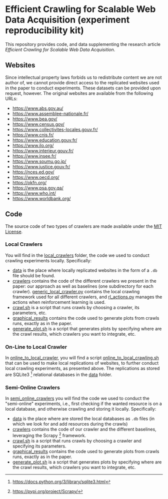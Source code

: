 # Efficient Crawling for Scalable Web Data Acquisition (experiment reproducibility kit)

This repository provides code, and data supplementing the
research article *Efficient Crawling for Scalable Web Data Acquisition*.

## Websites

Since intellectual property laws forbids us to redistribute content we are not author of, we cannot provide direct access to the replicated websites used in the paper to conduct experiments. These datasets can be provided upon request, however. The original websites are available from the following URLs:

- <https://www.abs.gov.au/>
- <https://www.assemblee-nationale.fr/>
- <https://www.bea.gov/>
- <https://www.census.gov/>
- <https://www.collectivites-locales.gouv.fr/>
- <https://www.cnis.fr/>
- <https://www.education.gouv.fr/>
- <https://www.ilo.org/>
- <https://www.interieur.gouv.fr/>
- <https://www.insee.fr/>
- <https://www.soumu.go.jp/>
- <https://www.justice.gouv.fr/>
- <https://nces.ed.gov/>
- <https://www.oecd.org/>
- <https://okfn.org/>
- <https://www.psa.gov.qa/>
- <https://www.who.int/>
- <https://www.worldbank.org/>

## Code

The source code of two types of crawlers are made available under the [MIT License](LICENSE).

### Local Crawlers

You will find in the [local_crawlers](code/local_crawlers/) folder, the code we used to conduct crawling experiments locally. Specifically:

* [data](code/local_crawlers/data/) is the place where locally replicated websites in the form of a `.db` file should be found.
* [crawlers](code/local_crawlers/crawlers/) contains the code of the different crawlers we present in the paper: our approach as well as baselines (one subdirectory for each crawler). [generic_local_crawler.py](code/local_crawlers/crawlers/generic_local_crawler.py) contains the local crawling framework used for all different crawlers, and [rl_actions.py](code/local_crawlers/crawlers/rl_actions.py) manages the actions when reinforcement learning is used.
* [crawl.sh](code/local_crawlers/crawl.sh) is a script that runs crawls by choosing a crawler, its parameters, etc.
* [graphical_results](code/local_crawlers/graphical_results/) contains the code used to generate plots from crawls runs, exactly as in the paper.
* [generate_plot.sh](code/local_crawlers/generate_plot.sh) is a script that generates plots by specifying where are the crawl results, which crawlers you want to integrate, etc.

### On-Line to Local Crawler

In [online_to_local_crawler](code/online_to_local_crawler), you will find a script [online_to_local_crawling.sh](code/online_to_local_crawler/online_to_local_crawling.sh) that can be used to make local replications of websites, to further conduct local crawling experiments, as presented above. The replications as stored are SQLite3 [^1] relational databases in the [data](code/local_crawlers/data/) folder. 

### Semi-Online Crawlers

In [semi_online_crawlers](code/semi_online_crawlers) you will find the code we used to conduct the "semi-online" experiments, i.e., first checking if the wanted resource is on a local database, and otherwise crawling and storing it locally. Specifically:
* [data](code/semi_online_crawlers/data/) is the place where are stored the local databases as `.db` files (in which we look for and add resources during the crawls)
* [crawlers](code/semi_online_crawlers/crawlers/) contains the code of our crawler and the different baselines, leveraging the Scrapy [^2] framework. 
* [crawl.sh](code/semi_online_crawlers/crawl.sh) is a script that runs crawls by choosing a crawler and specifying its parameters.
* [graphical_results](code/semi_online_crawlers/graphical_results/) contains the code used to generate plots from crawls runs, exactly as in the paper.
* [generate_plot.sh](code/semi_online_crawlers/generate_plot.sh) is a script that generates plots by specifying where are the crawl results, which crawlers you want to integrate, etc.

[^1]: https://docs.python.org/3/library/sqlite3.html
[^2]: https://pypi.org/project/Scrapy/
